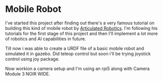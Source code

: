 # Mobile Robot

I've started this project after finding out there's a very famous tutorial on building this kind of mobile robot by [Articulated Robotics]([url](https://www.youtube.com/@ArticulatedRobotics)). I'm following his tutorials for the first stage of this project and then I'll implement a lot more of robotics and AI capabilities in future. 

Till now i was able to create a URDF file of a basic mobile robot and simulated it in gazebo. Did teleop control but soon i'll be trying joystick control using joy package.

Now workion a camera setup and I'm using an rpi5 along with Camera Module 3 NOIR WIDE. 